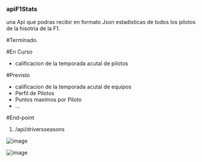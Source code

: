 ### apiF1Stats

una Api que podras recibir en formato Json estadisticas de todos los pilotos de la hisotria de la F1.

#Terminado.


#En Curso
- calificacion de la temporada acutal de pilotos


#Previsto
- calificacion de la temporada acutal de equipos
- Perfil de Pilotos
- Puntos maximos por Piloto
- ...

#End-point

1. /api/driversseasons

![image](https://user-images.githubusercontent.com/81390580/134806181-383f3374-231e-439b-99be-958ee4d19248.png)

![image](https://user-images.githubusercontent.com/81390580/134806197-e28baff4-1a5d-4815-bb76-2af9f1d95f18.png)

